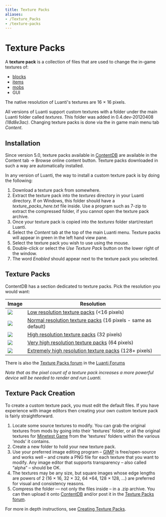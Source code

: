 ```yaml
---
title: Texture Packs
aliases:
- /Texture_Packs
- /texture-packs
---
```


# Texture Packs

A **texture pack** is a collection of files that are used to change the in-game textures of:

*   [blocks](/for-players/nodes)
*   [items](/for-players/items)
*   [mobs](/for-players/mobs)
*   GUI

The native resolution of Luanti's textures are 16 × 16 pixels.

All versions of Luanti support custom textures with a folder under the main Luanti folder called _textures_. This folder was added in 0.4.dev-20120408 _(18d8e3ac)_. Changing texture packs is done via the in game main menu tab _Content_.

Installation
------------

Since version 5.0, texture packs available in [ContentDB](/about/contentdb) are available in the Content tab -> Browse online content button. Texture packs downloaded in such a way are automatically installed.

In any version of Luanti, the way to install a custom texture pack is by doing the following:

1.  Download a texture pack from somewhere.
2.  Extract the texture pack into the _textures_ directory in your Luanti directory. If on Windows, this folder should have a _texture\_packs\_here.txt_ file inside. Use a program such as 7-zip to extract the compressed folder, if you cannot open the texture pack archive.
3.  Once your texture pack is copied into the _textures_ folder start/restart Luanti.
4.  Select the _Content_ tab at the top of the main Luanti menu. Texture packs will appear in green in the left hand view pane.
5.  Select the texture pack you wish to use using the mouse.
6.  Double-click or select the _Use Texture Pack_ button on the lower right of the window.
7.  The word _Enabled_ should appear next to the texture pack you selected.

Texture Packs
-------------

ContentDB has a section dedicated to texture packs. Pick the resolution you would want:

Image | Resolution
--|--
![](/images/texture-packs/Texture_block_4_8.png) | [Low resolution texture packs](https://content.luanti.org/packages/?type=txp&page=1&tag=less_than_px) (<16 pixels)
![](/images/texture-packs/Texture_block_16.png) | [Normal resolution texture packs](https://content.luanti.org/packages/?type=txp&page=1&tag=16px) (16 pixels - same as default)
![](/images/texture-packs/Texture_block_32_64.png) | [High resolution texture packs](https://content.luanti.org/packages/?type=txp&page=1&tag=32px) (32 pixels)
![](/images/texture-packs/Texture_block_32_64.png) | [Very high resolution texture packs](https://content.luanti.org/packages/?type=txp&page=1&tag=64px) (64 pixels)
![](/images/texture-packs/Texture_block_128.png) | [Extremely high resolution texture packs](https://content.luanti.org/packages/?type=txp&page=1&tag=128px) (128+ pixels)

There is also the [Texture Packs forum](http://forum.luanti.org/viewforum.php?f=4) in the [Luanti Forums](http://forum.luanti.org/)

_Note that as the pixel count of a texture pack increases a more powerful device will be needed to render and run Luanti._

Texture Pack Creation
---------------------

To create a custom texture pack, you must edit the default files. If you have experience with image editors then creating your own custom texture pack is fairly straightforward.

1.  Locate some source textures to modify. You can grab the original textures from mods by going into their 'textures' folder, or all the original textures for [Minetest Game](https://content.luanti.org/packages/Minetest/minetest_game/) from the 'textures' folders within the various 'mods' it contains.
2.  Create a new folder to hold your new texture pack.
3.  Use your preferred image editing program – [GIMP](http://gimp.org/) is free/open-source and works well – and create a PNG file for each texture that you want to modify. Any image editor that supports transparency – also called “alpha” – should be OK.
4.  The textures may be any size, but square images whose edge lengths are powers of 2 (16 × 16, 32 × 32, 64 ×64, 128 × 128, …) are preferred for visual and consistency reasons.
5.  Compress the folder — not only the files inside – in a .zip archive. You can then upload it onto [ContentDB](https://content.luanti.org/packages/new/) and/or post it in the [Texture Packs forum](https://forum.luanti.org/viewforum.php?id=4).

For more in depth instructions, see [Creating Texture Packs](/Creating_texture_packs).

